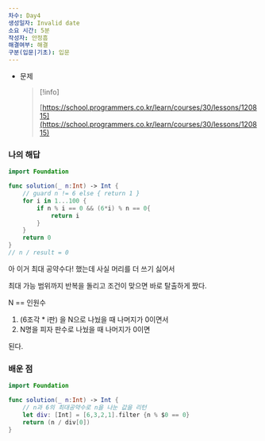 ```yaml
---
차수: Day4
생성일자: Invalid date
소요 시간: 5분
작성자: 안정흠
해결여부: 해결
구분(입문|기초): 입문
---
```

- 문제
    
    > [!info]  
    >  
    > [https://school.programmers.co.kr/learn/courses/30/lessons/120815](https://school.programmers.co.kr/learn/courses/30/lessons/120815)  
    

### 나의 해답

```Swift
import Foundation

func solution(_ n:Int) -> Int {
    // guard n != 6 else { return 1 }
    for i in 1...100 {
        if n % i == 0 && (6*i) % n == 0{
            return i
        }
    }
    return 0
}
// n / result = 0
```

아 이거 최대 공약수다! 했는데 사실 머리를 더 쓰기 싫어서

최대 가능 범위까지 반복을 돌리고 조건이 맞으면 바로 탈출하게 짰다.

N == 인원수

1. (6조각 * i판) 을 N으로 나눴을 때 나머지가 0이면서
2. N명을 피자 판수로 나눴을 때 나머지가 0이면

된다.

### 배운 점

```Swift
import Foundation

func solution(_ n:Int) -> Int {
    // n과 6의 최대공약수로 n을 나눈 값을 리턴
    let div: [Int] = [6,3,2,1].filter {n % $0 == 0}
    return (n / div[0])
}
```